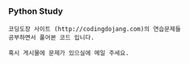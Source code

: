 ### Python Study
```
코딩도장 사이트 (http://codingdojang.com)의 연습문제들
공부하면서 풀어본 코드 입니다.

혹시 게시물에 문제가 있으실에 메일 주세요.
```